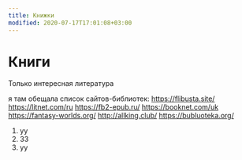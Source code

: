```yaml
---
title: Книжки
modified: 2020-07-17T17:01:08+03:00
---
```


# Книги

Только интересная литература

я там обещала список сайтов-библиотек:
<https://flibusta.site/>
<https://litnet.com/ru>
<https://fb2-epub.ru/>
<https://booknet.com/uk>
<https://fantasy-worlds.org/>
<http://allking.club/>
<https://bubluoteka.org/>

1. уу
1. 33
1. уу